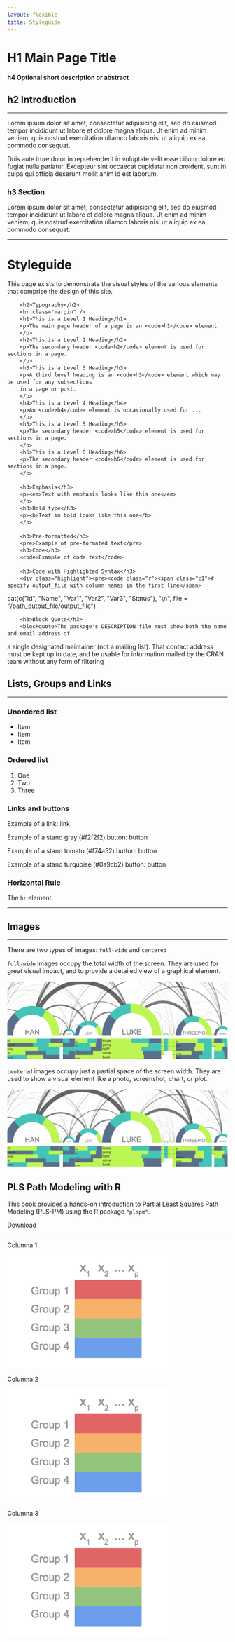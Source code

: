 ```yaml
---
layout: flexible
title: Styleguide
---
```


<div id="block">
	<div class="prose">
	<h1>H1 Main Page Title</h1>
	<h4>h4 Optional short description or abstract</h4>
	<h2>h2 Introduction</h2>
	<hr class="margin" />
	<p>Lorem ipsum dolor sit amet, consectetur adipisicing elit, sed do eiusmod tempor 
	incididunt ut labore et dolore magna aliqua. Ut enim ad minim veniam, quis nostrud 
	exercitation ullamco laboris nisi ut aliquip ex ea commodo consequat. 
	</p>
	<p>Duis aute irure dolor in reprehenderit in voluptate velit esse cillum dolore eu 
	fugiat nulla pariatur. Excepteur sint occaecat cupidatat non proident, sunt in culpa 
	qui officia deserunt mollit anim id est laborum.
	</p>
	<h3>h3 Section</h3>
	<p>Lorem ipsum dolor sit amet, consectetur adipisicing elit, sed do eiusmod tempor 
	incididunt ut labore et dolore magna aliqua. Ut enim ad minim veniam, quis nostrud 
	exercitation ullamco laboris nisi ut aliquip ex ea commodo consequat. 
	</p>
	<hr/>
	</div>
</div>


<div id="block">
	<div class="prose">
		<h1>Styleguide</h1>
		<p>This page exists to demonstrate the visual styles of the various elements that 
		comprise the design of this site.
		</p>

		<h2>Typography</h2>
		<hr class="margin" />
		<h1>This is a Level 1 Heading</h1>
		<p>The main page header of a page is an <code>h1</code> element
		</p>
		<h2>This is a Level 2 Heading</h2>
		<p>The secondary header <code>h2</code> element is used for sections in a page. 
		</p>
		<h3>This is a Level 3 Heading</h3>
		<p>A third level heading is an <code>h3</code> element which may be used for any subsections 
		in a page or post. 
		</p>
		<h4>This is a Level 4 Heading</h4>
		<p>An <code>h4</code> element is occasionally used for ... 
		</p>
		<h5>This is a Level 5 Heading</h5>
		<p>The secondary header <code>h5</code> element is used for sections in a page. 
		</p>
		<h6>This is a Level 6 Heading</h6>
		<p>The secondary header <code>h6</code> element is used for sections in a page. 
		</p>
		
		<h3>Emphasis</h3>
		<p><em>Text with emphasis looks like this one</em>
		</p>
		<h3>Bold type</h3>
		<p><b>Text in bold looks like this one</b>
		</p>

		<h3>Pre-formatted</h3>
		<pre>Example of pre-formated text</pre>
		<h3>Code</h3>
		<code>Example of code text</code>
		
		<h3>Code with Highlighted Syntax</h3>
		<div class="highlight"><pre><code class="r"><span class="c1"># specify output_file with column names in the first line</span>
cat<span class="p">(</span>c<span class="p">(</span><span class="s">&quot;Id&quot;</span><span class="p">,</span> <span class="s">&quot;Name&quot;</span><span class="p">,</span> <span class="s">&quot;Var1&quot;</span><span class="p">,</span> <span class="s">&quot;Var2&quot;</span><span class="p">,</span> <span class="s">&quot;Var3&quot;</span><span class="p">,</span> <span class="s">&quot;Status&quot;</span><span class="p">),</span> <span class="s">&quot;\n&quot;</span><span class="p">,</span>
    file <span class="o">=</span> <span class="s">&quot;/path_output_file/output_file&quot;</span><span class="p">)</span>
		</code></pre></div>
		
		<h3>Block Quote</h3>
		<blockquote>The package's DESCRIPTION file must show both the name and email address of 
a single designated maintainer (not a mailing list). That contact address must be kept up 
to date, and be usable for information mailed by the CRAN team without any 
form of filtering</blockquote>
	</div>
</div>


<div id="block">
	<div class="prose">
		<h2>Lists, Groups and Links</h2>
		<hr class="margin" />
		<h3>Unordered list</h3>
		<ul>
		  <li>Item</li>
		  <li>Item</li>
		  <li>Item</li>
		</ul>
		<h3>Ordered list</h3>
		<ol>
		  <li>One</li>
		  <li>Two</li>
		  <li>Three</li>
		</ol>
		<h3>Links and buttons</h3>
		<p>Example of a link: <a>link</a></p>
		<p>Example of a stand gray (#f2f2f2) button: <a class="graybutton">button</a></p>
		<p>Example of a stand tomato (#f74a52) button: <a class="redbutton">button</a></p>
		<p>Example of a stand turquoise (#0a9cb2) button: <a class="greenbutton">button</a></p>
		<h3>Horizontal Rule</h3>
		<p>The <code>hr</code> element.
		</p>
		<hr/>
		<h2>Images</h2>
		<hr class="margin" />
		<p>There are two types of images:  <code>full-wide</code> and <code>centered</code>
		</p>
		<p><code>full-wide</code> images occupy the total width of the screen. They are 
		used for great visual impact, and to provide a detailed view of a graphical element.
		</p>
	</div>
</div>


<div id="block">
	<div class="wide-image">
		<img class="full" src="/images/website/fullwidth_arcdiagram.png" alt="full-wide" />
	</div>
	<div class="prose">
		<p><code>centered</code> images occupy just a partial space of the screen width. 
		They are used to show a visual element like a photo, screenshot, chart, or plot.
		</p>
		<p>
		<img class="centered" src="/images/website/fullwidth_arcdiagram.png" alt="centered" />
		</p>
	</div>
</div>


<div id="block">
	<div class="prose"> 
		<h2>PLS Path Modeling with R</h2>
		<p>
		This book provides a hands-on introduction to Partial Least Squares Path Modeling (PLS-PM) 
		using the R package <code>"plspm"</code>. &nbsp;&nbsp;
		<p><a class="button" href="/PLS_Path_Modeling_with_R.pdf">Download</a></p>
		</p>
	</div>
</div>

<hr/>

<div id="block">
	<div class="column1of3"> 
		<p>Columna 1</p>
		<img src="/images/website/colwise_groups.png" />
	</div>
	<div class="column2of3"> 
		<p>Columna 2</p>
		<img src="/images/website/colwise_groups.png" />
	</div>
	<div class="column3of3"> 
		<p>Columna 3</p>
		<img src="/images/website/colwise_groups.png" />
	</div>
</div>

<div class="clear"></div>